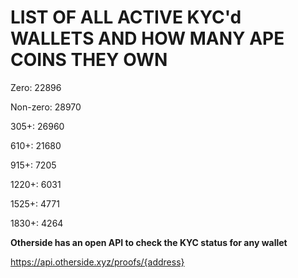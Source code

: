 # LIST OF ALL ACTIVE KYC'd WALLETS AND HOW MANY APE COINS THEY OWN

Zero: 22896

Non-zero: 28970

305+: 26960

610+: 21680

915+: 7205

1220+: 6031

1525+: 4771

1830+: 4264

**Otherside has an open API to check the KYC status for any wallet**

https://api.otherside.xyz/proofs/{address}